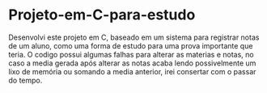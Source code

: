 # Projeto-em-C-para-estudo
Desenvolvi este projeto em C, baseado em um sistema para registrar notas de um aluno, como uma forma de estudo para uma prova importante que teria.
O codigo possui algumas falhas para alterar as materias e notas, no caso a media gerada após alterar as notas acaba lendo possivelmente um lixo de 
memória ou somando a media anterior, irei consertar com o passar do tempo.
